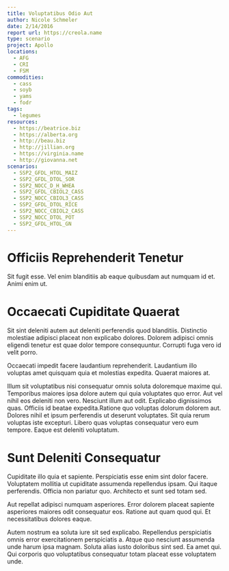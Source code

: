 ```yaml
---
title: Voluptatibus Odio Aut
author: Nicole Schmeler
date: 2/14/2016
report url: https://creola.name
type: scenario
project: Apollo
locations:
  - AFG
  - CRI
  - FSM
commodities:
  - cass
  - soyb
  - yams
  - fodr
tags:
  - legumes
resources:
  - https://beatrice.biz
  - https://alberta.org
  - http://beau.biz
  - http://jillian.org
  - https://virginia.name
  - http://giovanna.net
scenarios:
  - SSP2_GFDL_HTOL_MAIZ
  - SSP2_GFDL_DTOL_SOR
  - SSP2_NOCC_D_H_WHEA
  - SSP2_GFDL_CBIOL2_CASS
  - SSP2_NOCC_CBIOL3_CASS
  - SSP2_GFDL_DTOL_RICE
  - SSP2_NOCC_CBIOL2_CASS
  - SSP2_NOCC_DTOL_POT
  - SSP2_GFDL_HTOL_GN
---
```

# Officiis Reprehenderit Tenetur
Sit fugit esse. Vel enim blanditiis ab eaque quibusdam aut numquam id et. Animi enim ut.

# Occaecati Cupiditate Quaerat
Sit sint deleniti autem aut deleniti perferendis quod blanditiis. Distinctio molestiae adipisci placeat non explicabo dolores. Dolorem adipisci omnis eligendi tenetur est quae dolor tempore consequuntur. Corrupti fuga vero id velit porro.
 Occaecati impedit facere laudantium reprehenderit. Laudantium illo voluptas amet quisquam quia et molestias expedita. Quaerat maiores at.
 Illum sit voluptatibus nisi consequatur omnis soluta doloremque maxime qui. Temporibus maiores ipsa dolore autem qui quia voluptates quo error. Aut vel nihil eos deleniti non vero. Nesciunt illum aut odit. Explicabo dignissimos quas. Officiis id beatae expedita.Ratione quo voluptas dolorum dolorem aut. Dolores nihil et ipsum perferendis ut deserunt voluptates. Sit quia rerum voluptas iste excepturi. Libero quas voluptas consequatur vero eum tempore. Eaque est deleniti voluptatum.

# Sunt Deleniti Consequatur
Cupiditate illo quia et sapiente. Perspiciatis esse enim sint dolor facere. Voluptatem mollitia ut cupiditate assumenda repellendus ipsam. Qui itaque perferendis. Officia non pariatur quo. Architecto et sunt sed totam sed.
 Aut repellat adipisci numquam asperiores. Error dolorem placeat sapiente asperiores maiores odit consequatur eos. Ratione aut quam quod qui. Et necessitatibus dolores eaque.
 Autem nostrum ea soluta iure sit sed explicabo. Repellendus perspiciatis omnis error exercitationem perspiciatis a. Atque quo nesciunt assumenda unde harum ipsa magnam. Soluta alias iusto doloribus sint sed. Ea amet qui. Qui corporis quo voluptatibus consequatur totam placeat esse voluptatem unde.
